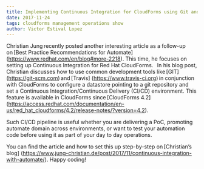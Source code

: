 ```yaml
---     
title: Implementing Continuous Integration for CloudForms using Git and Travis
date: 2017-11-24
tags: cloudforms management operations show 
author: Victor Estival Lopez
---
```


Christian Jung recently posted another interesting article as a follow-up on [Best Practice Recommendations for Automate] (<https://www.redhat.com/en/blog#more-2218>). This time, he focuses on setting up Continuous Integration for Red Hat CloudForms.
  
In his blog post, Christian discusses how to use common development tools like [GIT] (<https://git-scm.com>) and [Travis] (<https://www.travis-ci.org>) in conjunction with CloudForms to configure a datastore pointing to a git repository and set a Continuous Integration/Continuous Delivery (CI/CD) environment. This feature is available in CloudForms since [CloudForms 4.2] (<https://access.redhat.com/documentation/en-us/red_hat_cloudforms/4.2/release-notes/?version=4.2>).

Such CI/CD pipeline is useful whether you are delivering a PoC, promoting automate domain across environments, or want to test your automation code before using it as part of your day to day operations.

You can find the article and how to set this up step-by-step on [Christian’s blog] (<https://www.jung-christian.de/post/2017/11/continuous-integration-with-automate/>). Happy coding!  

